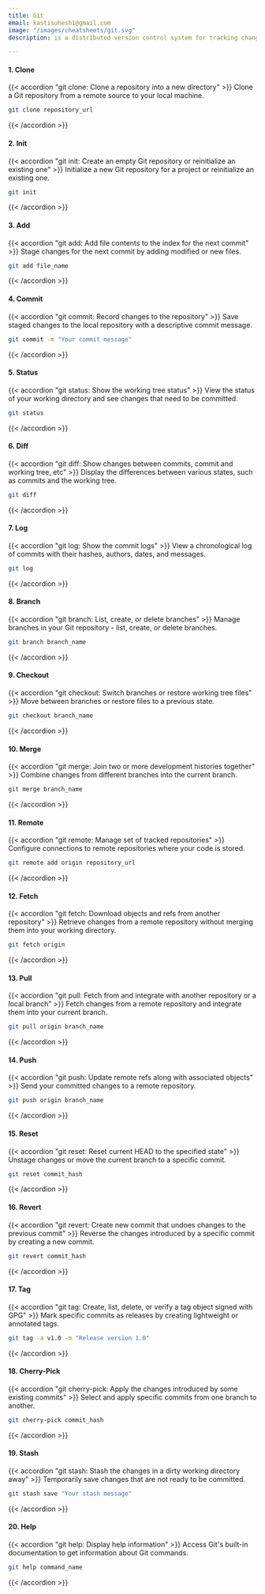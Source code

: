 ```yaml
---
title: Git 
email: kastisuhesh1@gmail.com
image: "/images/cheatsheets/git.svg"
description: is a distributed version control system for tracking changes in code and coordinating work among multiple developers.

---
```


#### 1. Clone
   {{< accordion "git clone: Clone a repository into a new directory" >}}
   Clone a Git repository from a remote source to your local machine.
   <br>
   ```bash
   git clone repository_url
   ```
   {{< /accordion >}}

#### 2. Init
   {{< accordion "git init: Create an empty Git repository or reinitialize an existing one" >}}
   Initialize a new Git repository for a project or reinitialize an existing one.
   <br>
   ```bash
   git init
   ```
   {{< /accordion >}}

#### 3. Add
   {{< accordion "git add: Add file contents to the index for the next commit" >}}
   Stage changes for the next commit by adding modified or new files.
   <br>
   ```bash
   git add file_name
   ```
   {{< /accordion >}}

#### 4. Commit
   {{< accordion "git commit: Record changes to the repository" >}}
   Save staged changes to the local repository with a descriptive commit message.
   <br>
   ```bash
   git commit -m "Your commit message"
   ```
   {{< /accordion >}}

#### 5. Status
   {{< accordion "git status: Show the working tree status" >}}
   View the status of your working directory and see changes that need to be committed.
   <br>
   ```bash
   git status
   ```
   {{< /accordion >}}

#### 6. Diff
   {{< accordion "git diff: Show changes between commits, commit and working tree, etc" >}}
   Display the differences between various states, such as commits and the working tree.
   <br>
   ```bash
   git diff
   ```
   {{< /accordion >}}

#### 7. Log
   {{< accordion "git log: Show the commit logs" >}}
   View a chronological log of commits with their hashes, authors, dates, and messages.
   <br>
   ```bash
   git log
   ```
   {{< /accordion >}}

#### 8. Branch
   {{< accordion "git branch: List, create, or delete branches" >}}
   Manage branches in your Git repository - list, create, or delete branches.
   <br>
   ```bash
   git branch branch_name
   ```
   {{< /accordion >}}

#### 9. Checkout
   {{< accordion "git checkout: Switch branches or restore working tree files" >}}
   Move between branches or restore files to a previous state.
   <br>
   ```bash
   git checkout branch_name
   ```
   {{< /accordion >}}

#### 10. Merge
   {{< accordion "git merge: Join two or more development histories together" >}}
   Combine changes from different branches into the current branch.
   <br>
   ```bash
   git merge branch_name
   ```
   {{< /accordion >}}

#### 11. Remote
   {{< accordion "git remote: Manage set of tracked repositories" >}}
   Configure connections to remote repositories where your code is stored.
   <br>
   ```bash
   git remote add origin repository_url
   ```
   {{< /accordion >}}

#### 12. Fetch
   {{< accordion "git fetch: Download objects and refs from another repository" >}}
   Retrieve changes from a remote repository without merging them into your working directory.
   <br>
   ```bash
   git fetch origin
   ```
   {{< /accordion >}}

#### 13. Pull
   {{< accordion "git pull: Fetch from and integrate with another repository or a local branch" >}}
   Fetch changes from a remote repository and integrate them into your current branch.
   <br>
   ```bash
   git pull origin branch_name
   ```
   {{< /accordion >}}

#### 14. Push
   {{< accordion "git push: Update remote refs along with associated objects" >}}
   Send your committed changes to a remote repository.
   <br>
   ```bash
   git push origin branch_name
   ```
   {{< /accordion >}}

#### 15. Reset
   {{< accordion "git reset: Reset current HEAD to the specified state" >}}
   Unstage changes or move the current branch to a specific commit.
   <br>
   ```bash
   git reset commit_hash
   ```
   {{< /accordion >}}

#### 16. Revert
   {{< accordion "git revert: Create new commit that undoes changes to the previous commit" >}}
   Reverse the changes introduced by a specific commit by creating a new commit.
   <br>
   ```bash
   git revert commit_hash
   ```
   {{< /accordion >}}

#### 17. Tag
   {{< accordion "git tag: Create, list, delete, or verify a tag object signed with GPG" >}}
   Mark specific commits as releases by creating lightweight or annotated tags.
   <br>
   ```bash
   git tag -a v1.0 -m "Release version 1.0"
   ```
   {{< /accordion >}}

#### 18. Cherry-Pick
   {{< accordion "git cherry-pick: Apply the changes introduced by some existing commits" >}}
   Select and apply specific commits from one branch to another.
   <br>
   ```bash
   git cherry-pick commit_hash
   ```
   {{< /accordion >}}

#### 19. Stash
   {{< accordion "git stash: Stash the changes in a dirty working directory away" >}}
   Temporarily save changes that are not ready to be committed.
   <br>
   ```bash
   git stash save "Your stash message"
   ```
   {{< /accordion >}}

#### 20. Help
   {{< accordion "git help: Display help information" >}}
   Access Git's built-in documentation to get information about Git commands.
   <br>
   ```bash
   git help command_name
   ```
   {{< /accordion >}}
